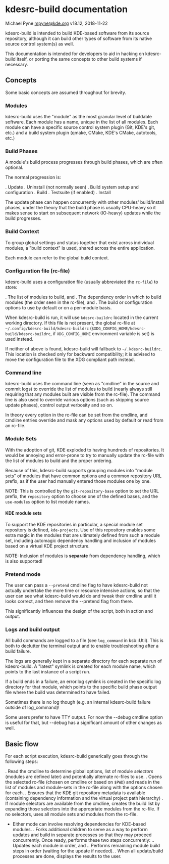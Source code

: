 # kdesrc-build documentation

Michael Pyne <mpyne@kde.org>
v18.12, 2018-11-22

kdesrc-build is intended to build KDE-based software from its source repository, although it can build
other types of software from its native source control system(s) as well.

This documentation is intended for developers to aid in hacking on kdesrc-build itself, or porting the same concepts
to other build systems if necessary.

## Concepts

Some basic concepts are assumed throughout for brevity.

### Modules

kdesrc-build uses the "module" as the most granular level of buildable
software. Each module has a name, unique in the list of all modules.
Each module can have a specific source control system plugin (Git,
KDE's git, etc.) and a build system plugin (qmake, CMake, KDE's
CMake, autotools, etc.)

### Build Phases

A module's build process progresses through build phases, which are often
optional.

The normal progression is:

. Update
. Uninstall (not normally seen)
. Build system setup and configuration
. Build
. Testsuite (if enabled)
. Install

The update phase can happen concurrently with other modules' build/install
phases, under the theory that the build phase is usually CPU-heavy so it makes
sense to start on subsequent network (IO-heavy) updates while the build
progresses.

### Build Context

To group global settings and status together that exist across individual
modules, a "build context" is used, shared across the entire application.

Each module can refer to the global build context.

### Configuration file (rc-file)

kdesrc-build uses a configuration file (usually abbreviated the `rc-file`) to
store:

. The list of modules to build, and
. The dependency order in which to build modules (the order seen in the rc-file), and
. The build or configuration options to use by default or on a per-module
basis.

When kdesrc-build is run, it will use `kdesrc-buildrc` located in the current
working directory. If this file is not present, the global rc-file at
`~/.config/kdesrc-build/kdesrc-buildrc`
(`$XDG_CONFIG_HOME/kdesrc-build/kdesrc-buildrc`, if `XDG_CONFIG_HOME`
environment variable is set) is used instead.

If neither of above is found, kdesrc-build will fallback to `~/.kdesrc-buildrc`.
This location is checked only for backward compatibility; it is advised to move
the configuration file to the XDG compliant path instead.

### Command line

kdesrc-build uses the command line (seen as "cmdline" in the source and commit
logs) to override the list of modules to build (nearly always still requiring
that any modules built are visible from the rc-file). The command line is also
used to override various options (such as skipping source update phases),
control output verbosity and so on.

In theory every option in the rc-file can be set from the cmdline, and cmdline
entries override and mask any options used by default or read from an rc-file.

### Module Sets

With the adoption of git, KDE exploded to having hundreds of repositories. It
would be annoying and error-prone to try to manually update the rc-file with
the list of modules to build and the proper ordering.

Because of this, kdesrc-build supports grouping modules into "module sets" of
modules that have common options and a common repository URL prefix, as if the
user had manually entered those modules one by one.

NOTE: This is controlled by the `git-repository-base` option to set the URL
prefix, the `repository` option to choose one of the defined bases, and the
`use-modules` option to list module names.

#### KDE module sets

To support the KDE repositories in particular, a special module set repository
is defined, `kde-projects`. Use of this repository enables some extra magic
in the modules that are ultimately defined from such a module set, including
automagic dependency handling and inclusion of modules based on a virtual KDE
project structure.

NOTE: Inclusion of modules is **separate** from dependency handling, which is
also supported!

### Pretend mode

The user can pass a `--pretend` cmdline flag to have kdesrc-build not
actually undertake the more time or resource intensive actions, so that the
user can see what kdesrc-build would do and tweak their cmdline until it looks
correct, and then remove the --pretend flag from there.

This significantly influences the design of the script, both in action and
output.

### Logs and build output

All build commands are logged to a file (see `log_command` in ksb::Util).
This is both to declutter the terminal output and to enable troubleshooting
after a build failure.

The logs are generally kept in a separate directory for each separate run of
kdesrc-build.  A "latest" symlink is created for each module name, which points
to the last instance of a script run.

If a build ends in a failure, an error.log symlink is created in the specific
log directory for that module, which points to the specific build phase output
file where the build was determined to have failed.

Sometimes there is no log though (e.g. an internal kdesrc-build failure outside
of log_command)!

Some users prefer to have TTY output. For now the --debug cmdline option is
useful for that, but --debug has a significant amount of other changes as well.

## Basic flow

For each script execution, kdesrc-build generically goes through the following
steps:

. Read the cmdline to determine global options, list of module *selectors*
(modules are defined later) and potentially alternate rc-files to use.
. Opens the selected rc-file (chosen on cmdline or based on `$PWD`) and reads
in the list of modules and module-sets in the rc-file along with the options
chosen for each.
. Ensures that the KDE git repository metadata is available (containing
dependency information and the virtual project path hierarchy)
. If module selectors are available from the cmdline, creates the build list by
expanding those selectors into the appropriate modules from the rc-file. If no
selectors, uses all module sets and modules from the rc-file.
  * Either mode can involve resolving dependencies for KDE-based modules.
. Forks additional children to serve as a way to perform updates and build in
separate processes so that they may proceed concurrently. Once ready, performs
these two steps concurrently:
.. Updates each module in order, and
.. Performs remaining module build steps in order (waiting for the update if
  needed).
. When all update/build processes are done, displays the results to the user.
